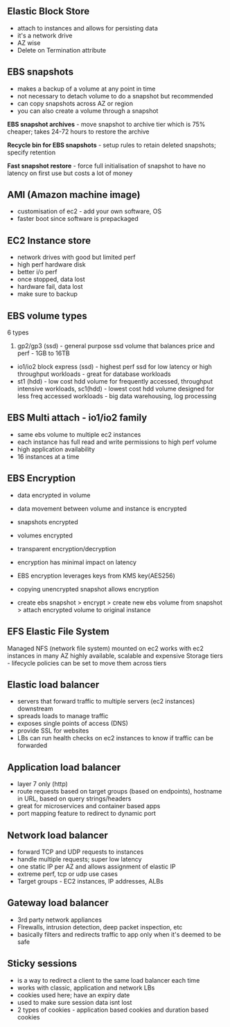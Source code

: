 ## Elastic Block Store
- attach to instances and allows for persisting data
- it's a network drive
- AZ wise
- Delete on Termination attribute

## EBS snapshots
- makes a backup of a volume at any point in time
- not necessary to detach volume to do a snapshot but recommended
- can copy snapshots across AZ or region
- you can also create a volume through a snapshot

**EBS snapshot archives** - move snapshot to archive tier which is 75% cheaper; takes 24-72 hours to restore the archive

**Recycle bin for EBS snapshots** - setup rules to retain deleted snapshots; specify retention

**Fast snapshot restore** - force full initialisation of snapshot to have no latency on first use but costs a lot of money

## AMI (Amazon machine image)
- customisation of ec2 - add your own software, OS
- faster boot since software is prepackaged

## EC2 Instance store
- network drives with good but limited perf
- high perf hardware disk
- better i/o perf
- once stopped, data lost
- hardware fail, data lost
- make sure to backup

## EBS volume types
6 types
1. gp2/gp3 (ssd) - general purpose ssd volume that balances price and perf - 1GB to 16TB 
- io1/io2 block express (ssd) - highest perf ssd for low latency or high throughput workloads - great for database workloads
- st1 (hdd) - low cost hdd volume for frequently accessed, throughput intensive workloads, sc1(hdd) - lowest cost hdd volume designed for less freq accessed workloads - big data warehousing, log processing

## EBS Multi attach - io1/io2 family
- same ebs volume to multiple ec2 instances
- each instance has full read and write permissions to high perf volume
- high application availability
- 16 instances at a time

## EBS Encryption
- data encrypted in volume
- data movement between volume and instance is encrypted
- snapshots encrypted
- volumes encrypted
- transparent encryption/decryption
- encryption has minimal impact on latency
- EBS encryption leverages keys from KMS key(AES256)
- copying unencrypted snapshot allows encryption

- create ebs snapshot > encrypt > create new ebs volume from snapshot > attach encrypted volume to original instance

## EFS Elastic File System
Managed NFS (network file system) mounted on ec2
works with ec2 instances in many AZ
highly available, scalable and expensive
Storage tiers - lifecycle policies can be set to move them across tiers

## Elastic load balancer
- servers that forward traffic to multiple servers (ec2 instances) downstream
- spreads loads to manage traffic
- exposes single points of access (DNS)
- provide SSL for websites
- LBs can run health checks on ec2 instances to know if traffic can be forwarded

## Application load balancer 
- layer 7 only (http)
- route requests based on target groups (based on endpoints), hostname in URL, based on query strings/headers
- great for microservices and container based apps
- port mapping feature to redirect to dynamic port

## Network load balancer
- forward TCP and UDP requests to instances
- handle multiple requests; super low latency
- one static IP per AZ and allows assignment of elastic IP
- extreme perf, tcp or udp use cases
- Target groups - EC2 instances, IP addresses, ALBs

## Gateway load balancer
- 3rd party network appliances
- FIrewalls, intrusion detection, deep packet inspection, etc
- basically filters and redirects traffic to app only when it's deemed to be safe

## Sticky sessions
- is a way to redirect a client to the same load balancer each time
- works with classic, application and network LBs
- cookies used here; have an expiry date
- used to make sure session data isnt lost
- 2 types of cookies - application based cookies and duration based cookies
